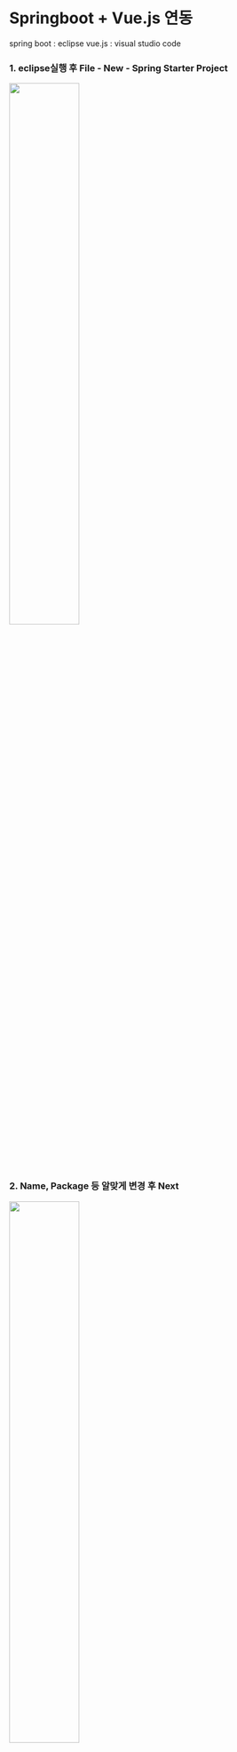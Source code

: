 # Springboot + Vue.js 연동

spring boot : eclipse
vue.js : visual studio code



### 1. eclipse실행 후 File - New - Spring Starter Project
<img src="https://user-images.githubusercontent.com/83282953/179518477-96e202bc-5c1d-441e-ad6f-df7c788ca535.png"  width="50%" height="50%"/>

### 2. Name, Package 등 알맞게 변경 후 Next
<img src="https://user-images.githubusercontent.com/83282953/179514637-1c373ba4-ac84-4ace-b77a-ab82988fbbda.png"  width="50%" height="50%"/>

### 3. porm.xml에 추가할 것들을 선택 (추후에 추가 가능하니 Spring Web, lombk, Oracle만 선택함)
<img src="https://user-images.githubusercontent.com/83282953/179514787-e0e5574f-bf31-4fda-b2a6-9a4fe16e8df1.png"  width="50%" height="50%"/>

### 4. application.properties를 열어 포트를 변경
    server.port=9990
    
### 5. vs code에서 프로젝트 폴더 로 이동 
<img src="(https://user-images.githubusercontent.com/83282953/179531951-a9cbb536-f441-4e53-8c65-c48ec3d0a4b4.png)"  width="50%" height="50%"/>

### 6. 터미널 - vue create 프로젝트명(npm이 설치 되었다는 가정 하에) - 알맞은 vue 버전 선택
<img src="https://user-images.githubusercontent.com/83282953/179517598-794bf78d-d7a8-4093-8dd6-da192d13bd5e.png"  width="50%" height="50%"/>

### 7. 현재 vs code가 열린 폴더가 아닌 생성된 vue 폴더로 이동 (cd 프로젝트명도 가능)
    * open folder - resources - vue
![6](https://user-images.githubusercontent.com/83282953/179518200-e10c73dc-06b1-43d3-86d6-ba5b177e0421.png)
